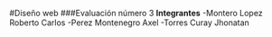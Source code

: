 #Diseño web
###Evaluación número 3
**Integrantes**
-Montero Lopez Roberto Carlos
-Perez Montenegro Axel
-Torres Curay Jhonatan
